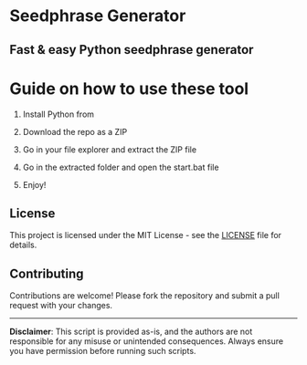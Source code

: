 # Seedphrase Generator             
              
## Fast & easy Python seedphrase generator                 
                     
# Guide on how to use these tool                    
                  
1. Install Python from                    
         
2. Download the repo as a ZIP              
            
3. Go in your file explorer and extract the ZIP file            
                   
4. Go in the extracted folder and open the start.bat file           
                   
5. Enjoy!               
                      
## License                      
             
This project is licensed under the MIT License - see the [LICENSE](LICENSE) file for details.                         
        
## Contributing          
             
Contributions are welcome! Please fork the repository and submit a pull request with your changes.               
              
---             
                   
**Disclaimer**: This script is provided as-is, and the authors are not responsible for any misuse or unintended consequences. Always ensure you have permission before running such scripts.                 